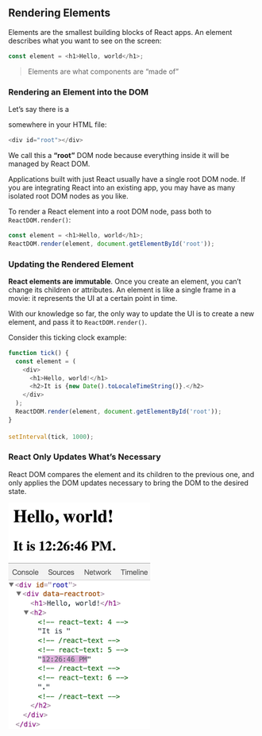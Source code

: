 ## Rendering Elements
Elements are the smallest building blocks of React apps. An element describes what you want to see on the screen:
```javascript
const element = <h1>Hello, world</h1>;
```

> Elements are what components are “made of”

### Rendering an Element into the DOM
Let’s say there is a <div> somewhere in your HTML file:
```javascript
<div id="root"></div>
```
We call this a __“root”__ DOM node because everything inside it will be managed by React DOM.

Applications built with just React usually have a single root DOM node. If you are integrating React into an existing app, you may have as many isolated root DOM nodes as you like.

To render a React element into a root DOM node, pass both to `ReactDOM.render()`:
```javascript
const element = <h1>Hello, world</h1>;
ReactDOM.render(element, document.getElementById('root'));
```

### Updating the Rendered Element
__React elements are immutable__. Once you create an element, you can’t change its children or attributes. An element is like a single frame in a movie: it represents the UI at a certain point in time.

With our knowledge so far, the only way to update the UI is to create a new element, and pass it to `ReactDOM.render()`.

Consider this ticking clock example:
```javascript
function tick() {
  const element = (
    <div>
      <h1>Hello, world!</h1>
      <h2>It is {new Date().toLocaleTimeString()}.</h2>
    </div>
  );
  ReactDOM.render(element, document.getElementById('root'));
}

setInterval(tick, 1000);
```

### React Only Updates What’s Necessary
React DOM compares the element and its children to the previous one, and only applies the DOM updates necessary to bring the DOM to the desired state.

![DOM updates](./images/dom-updates.gif)